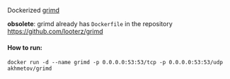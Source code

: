 Dockerized [grimd](https://github.com/looterz/grimd)

**obsolete**: grimd already has `Dockerfile` in the repository https://github.com/looterz/grimd

#### How to run:

```
docker run -d --name grimd -p 0.0.0.0:53:53/tcp -p 0.0.0.0:53:53/udp akhmetov/grimd
```
